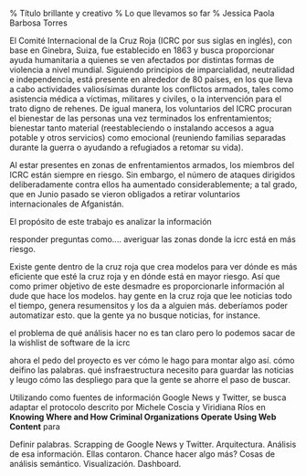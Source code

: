 % Título brillante y creativo 
% Lo que llevamos so far
% Jessica Paola Barbosa Torres


<!---
Picamos Knit HTML y eso crea un .md
pandoc -s -V geometry:margin=0.7in -V lang=spanish draft2.md -o draft2.pdf
--->


El Comité Internacional de la Cruz Roja (ICRC por sus siglas en inglés), con base en Ginebra, Suiza, fue establecido en 1863 y busca proporcionar ayuda humanitaria a quienes se ven afectados por distintas formas de violencia a nivel mundial. Siguiendo principios de imparcialidad, neutralidad e independencia, está presente en alrededor de 80 países, en los que lleva a cabo actividades valiosísimas durante los conflictos armados, tales como asistencia médica a víctimas, militares y civiles, o la intervención para el trato digno de rehenes. De igual manera, los voluntarios del ICRC procuran el bienestar de las personas una vez terminados los enfrentamientos; bienestar tanto material (reestableciendo o instalando accesos a agua potable y otros servicios) como emocional (reuniendo familias separadas durante la guerra o ayudando a refugiados a retomar su vida).

Al estar presentes en zonas de enfrentamientos armados, los miembros del ICRC están siempre en riesgo. Sin embargo, el número de ataques dirigidos deliberadamente contra ellos ha aumentado considerablemente; a tal grado, que en Junio pasado se vieron obligados a retirar voluntarios internacionales de Afganistán. 


El propósito de este trabajo es analizar la información

responder preguntas como.... averiguar las zonas donde la icrc está en más riesgo. 

Existe gente dentro de la cruz roja que crea modelos para ver dónde es más eficiente que esté la cruz roja y en dónde está en mayor riesgo. Así que como primer objetivo de este desmadre es proporcionarle información al dude que hace los modelos. hay gente en la cruz roja que lee noticias todo el tiempo, genera resumensitos y los da a alguien más. deberíamos poder automatizar esto. que la gente ya no busque noticias, for instance. 

el problema de qué análisis hacer no es tan claro pero lo podemos sacar de la wishlist de software de la icrc

ahora el pedo del proyecto es ver cómo le hago para montar algo así. cómo deifino las palabras. qué insfraestructura necesito para guardar las noticias y leugo cómo las despliego para que la gente se ahorre el paso de buscar.

Utilizando como fuentes de información Google News y Twitter, se busca adaptar el protocolo descrito por Michele Coscia y Viridiana Ríos en **Knowing Where and How Criminal Organizations Operate Using Web Content** para 

Definir palabras.
Scrapping de Google News y Twitter. Arquitectura.
Análisis de esa información. Ellas contaron. Chance hacer algo más? Cosas de análisis semántico.
Visualización. Dashboard.


